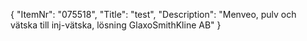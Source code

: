 {
  "ItemNr": "075518",
  "Title": "test",
  "Description": "Menveo, pulv och vätska till inj-vätska, lösning GlaxoSmithKline AB"
}